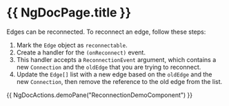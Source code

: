 # {{ NgDocPage.title }}

Edges can be reconnected. To reconnect an edge, follow these steps:

1. Mark the `Edge` object as `reconnectable`.
2. Create a handler for the `(onReconnect)` event.
3. This handler accepts a `ReconnectionEvent` argument, which contains a new `Connection` and the `oldEdge` that you are trying to reconnect.
4. Update the `Edge[]` list with a new edge based on the `oldEdge` and the new `Connection`, then remove the reference to the old edge from the list.

{{ NgDocActions.demoPane("ReconnectionDemoComponent") }}
